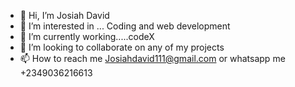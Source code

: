 - 👋 Hi, I’m Josiah David
- 👀 I’m interested in ... Coding and web development
- 🌱 I’m currently working.....codeX
- 💞️ I’m looking to collaborate on any of my projects
- 📫 How to reach me Josiahdavid111@gmail.com or whatsapp me +2349036216613

<!---
Jossy-Droid/Jossy-Droid is a ✨ special ✨ repository because its `README.md` (this file) appears on your GitHub profile.
You can click the Preview link to take a look at your changes.
--->
